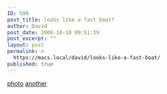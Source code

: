 ```yaml
---
ID: 590
post_title: looks like a fast boat?
author: David
post_date: 2006-10-18 09:51:39
post_excerpt: ""
layout: post
permalink: >
  https://macs.local/david/looks-like-a-fast-boat/
published: true
---
```

<a href="http://www.wilsonbaker.com/gallery2/main.php?g2_itemId=316&g2_fromNavId=x451255fc">photo</a>
<a href="http://www.wilsonbaker.com/gallery2/main.php?g2_itemId=319&g2_fromNavId=xdac46b06">another</a>